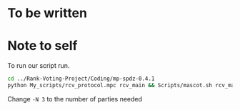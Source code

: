 # To be written


# Note to self
To run our script run.
```bash
cd ../Rank-Voting-Project/Coding/mp-spdz-0.4.1
python My_scripts/rcv_protocol.mpc rcv_main && Scripts/mascot.sh rcv_main -N 3
```
Change `-N 3` to the number of parties needed

